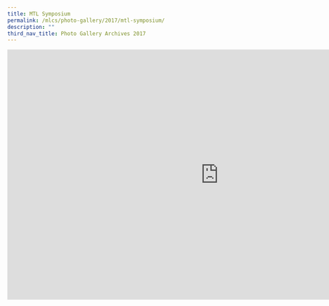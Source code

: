 ```yaml
---
title: MTL Symposium
permalink: /mlcs/photo-gallery/2017/mtl-symposium/
description: ""
third_nav_title: Photo Gallery Archives 2017
---
```

<iframe allowfullscreen="true" height="569" width="960" frameborder="0" src="https://docs.google.com/presentation/d/e/2PACX-1vQ_s_PlIeIcudigioONQo2fQ4jPxGKYVL_q0HgdHXN1UjbN-gdtBm5o3299zcFCq7k_HJ_LGiAzlvhR/embed?start=false&amp;loop=false&amp;delayms=3000"></iframe>